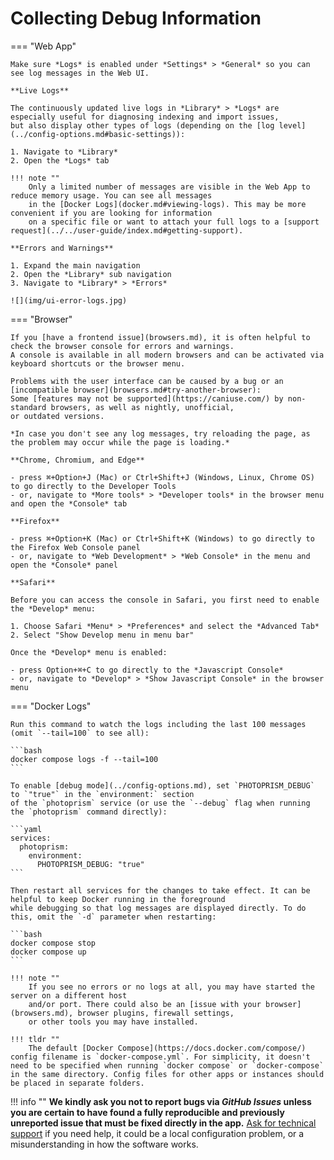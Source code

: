 # Collecting Debug Information

=== "Web App"

    Make sure *Logs* is enabled under *Settings* > *General* so you can see log messages in the Web UI.

    **Live Logs**

    The continuously updated live logs in *Library* > *Logs* are especially useful for diagnosing indexing and import issues,
    but also display other types of logs (depending on the [log level](../config-options.md#basic-settings)):

    1. Navigate to *Library*
    2. Open the *Logs* tab
   
    !!! note ""
        Only a limited number of messages are visible in the Web App to reduce memory usage. You can see all messages
        in the [Docker Logs](docker.md#viewing-logs). This may be more convenient if you are looking for information
        on a specific file or want to attach your full logs to a [support request](../../user-guide/index.md#getting-support).

    **Errors and Warnings**

    1. Expand the main navigation
    2. Open the *Library* sub navigation
    3. Navigate to *Library* > *Errors*

    ![](img/ui-error-logs.jpg)

=== "Browser"
    
    If you [have a frontend issue](browsers.md), it is often helpful to check the browser console for errors and warnings.
    A console is available in all modern browsers and can be activated via keyboard shortcuts or the browser menu.

    Problems with the user interface can be caused by a bug or an [incompatible browser](browsers.md#try-another-browser):
    Some [features may not be supported](https://caniuse.com/) by non-standard browsers, as well as nightly, unofficial,
    or outdated versions.

    *In case you don't see any log messages, try reloading the page, as the problem may occur while the page is loading.*
    
    **Chrome, Chromium, and Edge**

    - press ⌘+Option+J (Mac) or Ctrl+Shift+J (Windows, Linux, Chrome OS) to go directly to the Developer Tools
    - or, navigate to *More tools* > *Developer tools* in the browser menu and open the *Console* tab

    **Firefox**

    - press ⌘+Option+K (Mac) or Ctrl+Shift+K (Windows) to go directly to the Firefox Web Console panel
    - or, navigate to *Web Development* > *Web Console* in the menu and open the *Console* panel

    **Safari**

    Before you can access the console in Safari, you first need to enable the *Develop* menu:

    1. Choose Safari *Menu* > *Preferences* and select the *Advanced Tab*
    2. Select "Show Develop menu in menu bar"

    Once the *Develop* menu is enabled:

    - press Option+⌘+C to go directly to the *Javascript Console*
    - or, navigate to *Develop* > *Show Javascript Console* in the browser menu

=== "Docker Logs"

    Run this command to watch the logs including the last 100 messages (omit `--tail=100` to see all):

    ```bash
    docker compose logs -f --tail=100
    ```
    
    To enable [debug mode](../config-options.md), set `PHOTOPRISM_DEBUG` to `"true"` in the `environment:` section
    of the `photoprism` service (or use the `--debug` flag when running the `photoprism` command directly):
    
    ```yaml
    services:
      photoprism:
        environment:
          PHOTOPRISM_DEBUG: "true"
    ```
    
    Then restart all services for the changes to take effect. It can be helpful to keep Docker running in the foreground
    while debugging so that log messages are displayed directly. To do this, omit the `-d` parameter when restarting:
    
    ```bash
    docker compose stop
    docker compose up 
    ```
    
    !!! note ""
        If you see no errors or no logs at all, you may have started the server on a different host
        and/or port. There could also be an [issue with your browser](browsers.md), browser plugins, firewall settings,
        or other tools you may have installed.
    
    !!! tldr ""
        The default [Docker Compose](https://docs.docker.com/compose/) config filename is `docker-compose.yml`. For simplicity, it doesn't need to be specified when running `docker compose` or `docker-compose` in the same directory. Config files for other apps or instances should be placed in separate folders.

!!! info ""
    **We kindly ask you not to report bugs via *GitHub Issues* unless you are certain to have found a fully reproducible and previously unreported issue that must be fixed directly in the app.**
    [Ask for technical support](../../user-guide/index.md#getting-support) if you need help, it could be a local
    configuration problem, or a misunderstanding in how the software works.
